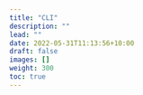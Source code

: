 ```yaml
---
title: "CLI"
description: ""
lead: ""
date: 2022-05-31T11:13:56+10:00
draft: false
images: []
weight: 300
toc: true
---
```

